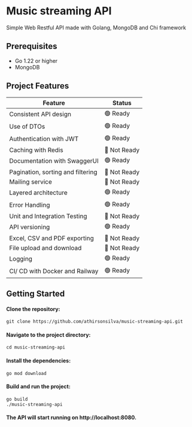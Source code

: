 # Music streaming API

Simple Web Restful API made with Golang, MongoDB and Chi framework

## Prerequisites

- Go 1.22 or higher
- MongoDB 

## Project Features

| Feature                              | Status       |
| -----------------------------------  | ------------ |
| Consistent API design                | 🟢 Ready     |
| Use of DTOs                          | 🟢 Ready     |
| Authentication with JWT              | 🟢 Ready     |
| Caching with Redis                   | 🔴 Not Ready |
| Documentation with SwaggerUI         | 🟢 Ready     |
| Pagination, sorting and filtering    | 🔴 Not Ready |
| Mailing service                      | 🔴 Not Ready |
| Layered architecture                 | 🟢 Ready     |
| Error Handling                       | 🟢 Ready     |
| Unit and Integration Testing         | 🔴 Not Ready |
| API versioning                       | 🟢 Ready     |
| Excel, CSV and PDF exporting         | 🔴 Not Ready |
| File upload and download             | 🔴 Not Ready |
| Logging                              | 🟢 Ready     |
| CI/ CD with Docker and Railway       | 🟢 Ready     |

## Getting Started

#### Clone the repository:

```
git clone https://github.com/athirsonsilva/music-streaming-api.git
```

#### Navigate to the project directory:

```
cd music-streaming-api
```

#### Install the dependencies:

```
go mod download
```

#### Build and run the project:

```
go build
./music-streaming-api
```

#### The API will start running on http://localhost:8080.
